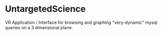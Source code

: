 # UntargetedScience

VR Application / Interface for browsing and graphing "very-dynamic" mysql queries on a 3 dimensional plane.


